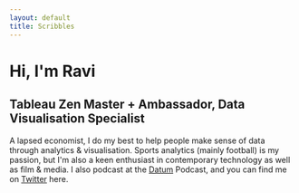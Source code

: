 ```yaml
---
layout: default
title: Scribbles
---
```

# Hi, I'm Ravi
## Tableau Zen Master + Ambassador, Data Visualisation Specialist
A lapsed economist, I do my best to help people make sense of data through analytics & visualisation.
Sports analytics (mainly football) is my passion, but I'm also a keen enthusiast in contemporary technology as well as film & media.
I also podcast at the [Datum](http://datumpodcast.com/) Podcast, and you can find me on [Twitter](https://twitter.com/scribblr_42/) here.
